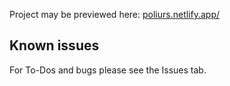 Project may be previewed here: [poliurs.netlify.app/](https://poliurs.netlify.app/)

## Known issues 
  For To-Dos and bugs please see the Issues tab.